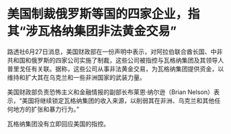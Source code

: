 

# 美国制裁俄罗斯等国的四家企业，指其“涉瓦格纳集团非法黄金交易”

路透社6月27日消息，美国财政部在一份声明中表示，对阿拉伯联合酋长国、中非共和国和俄罗斯的四家公司实施了制裁，这些公司被指控与瓦格纳集团及其领导人普里戈任有关联。据称，这些公司从事非法黄金交易，为瓦格纳集团提供资金，以维持和扩大其在乌克兰和一些非洲国家的武装力量。

美国财政部负责恐怖主义和金融情报的副部长布莱恩·纳尔逊（Brian
Nelson）表示，“美国将继续锁定瓦格纳集团的收入来源，以削弱其在非洲、乌克兰和其他任何地方的扩张和暴力行为。”

瓦格纳集团没有立即回应美国的指控。

